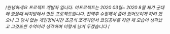 /*안녕하세요 프로젝트 개발자 입니다.
이프로젝트는 2020 03월~ 2020 8월 제가 군대에 있을때
싸지방에서 만든 프로젝트입니다. 
전역후 수정해서 좀더 있어보이게 하려 했으나
그 당시 없는 개인정비시간 조금식 쪼개가면서 코딩공부를 하던 
제 모습이 생각났고 그것또한 추억이라 생각하며 이렇게 남겨 두겠습니다*
/
